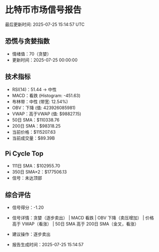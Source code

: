 # 比特币市场信号报告

最后更新时间: 2025-07-25 15:14:57 UTC

## 恐慌与贪婪指数
- 情绪值：70（贪婪）
- 更新时间：2025-07-25 00:00:00

## 技术指标
- RSI(14)：51.44 → 中性
- MACD：看跌 (Histogram: -451.63)
- 布林带：中性 (带宽: 12.54%)
- OBV：下降 (值: 423926085981)
- VWAP：高于VWAP (值: $98827.15)
- 50日 SMA：$110338.76
- 200日 SMA：$98318.25
- 当前价格：$115207.63
- 当前成交量：$89.39B

## Pi Cycle Top
- 111日 SMA：$102955.70
- 350日 SMA×2：$177506.13
- 信号：未达顶部

## 综合评估
- 信号得分：-1.20
- 信号详情：贪婪（逐步卖出） | MACD 看跌 | OBV 下降（卖压增加） | 价格高于 VWAP（看涨） | 50日 SMA 高于 200日 SMA（金叉，看涨）
- 建议操作：逐步卖出

- 报告生成时间：2025-07-25 15:14:57